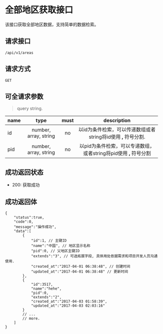 # 全部地区获取接口

该接口获取全部地区数据，支持简单的数据检索。

## 请求接口

```
/api/v1/areas
```

## 请求方式

```
GET
```

## 可全请求参数

> query string.

| name     | type     | must     | description |
|----------|:--------:|:--------:|:--------:|
| id       | number, array, string | no | 以id为条件检索，可以传递数组或者string将id使用 **,** 符号分割. |
| pid      | number, array, string | no | 以pid为条件检索，可以专递数组，或者string将pid使用 **,** 符号分割  |

## 成功返回状态

- 200: 获取成功

## 成功返回体

```json5
{
    "status":true,
    "code":0,
    "message":"操作成功",
    "data":[
        {
            "id":1, // 主键ID
            "name":"中国", // 地区显示名称
            "pid":0, // 父地区主键ID
            "extends":"3", // 可选拓展字段, 具体用处依据需求和项目开发人员沟通使用.
            "created_at":"2017-04-01 06:38:48", // 创建时间
            "updated_at":"2017-04-01 06:38:48" // 更新时间
        },
        {
            "id":3517,
            "name":"hehe",
            "pid":0,
            "extends":"2",
            "created_at":"2017-04-03 01:58:39",
            "updated_at":"2017-04-03 02:03:16"
        }
        // ...
        // more.
    ]
}
```
